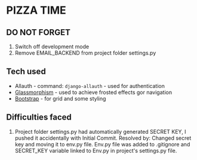 # PIZZA TIME

## DO NOT FORGET

1. Switch off development mode
2. Remove EMAIL_BACKEND from project folder settings.py

## Tech used

*  Allauth - command: `django-allauth` - used for authentication
* [Glassmorphism](https://hype4.academy/tools/glassmorphism-generator) - used to achieve frosted effects gor navigation
* [Bootstrap](https://getbootstrap.com/) - for grid and some styling


## Difficulties faced

1. Project folder settings.py had automatically generated SECRET KEY, I pushed it accidentally with Initial Commit. Resolved by: Changed secret key and moving it to env.py file. Env.py file was added to .gitignore and SECRET_KEY variable linked to Env.py in project's settings.py file.



